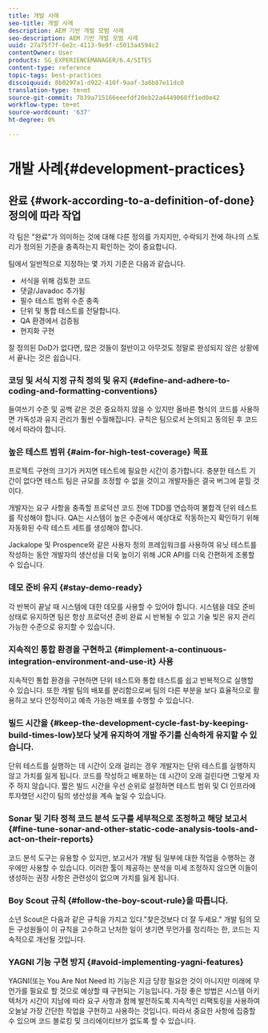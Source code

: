 ```yaml
---
title: 개발 사례
seo-title: 개발 사례
description: AEM 기반 개발 모범 사례
seo-description: AEM 기반 개발 모범 사례
uuid: 27a75f7f-6e2c-4113-9e9f-c5013a4594c2
contentOwner: User
products: SG_EXPERIENCEMANAGER/6.4/SITES
content-type: reference
topic-tags: best-practices
discoiquuid: 8b0297a1-d922-410f-9aaf-3a6b87e11dc0
translation-type: tm+mt
source-git-commit: 7b39a715166eeefdf20eb22a4449068ff1ed0e42
workflow-type: tm+mt
source-wordcount: '637'
ht-degree: 0%

---
```



# 개발 사례{#development-practices}

## 완료 {#work-according-to-a-definition-of-done} 정의에 따라 작업

각 팀은 &quot;완료&quot;가 의미하는 것에 대해 다른 정의를 가지지만, 수락되기 전에 하나의 스토리가 정의된 기준을 충족하는지 확인하는 것이 중요합니다.

팀에서 일반적으로 지정하는 몇 가지 기준은 다음과 같습니다.

* 서식을 위해 검토한 코드
* 댓글/Javadoc 추가됨
* 필수 테스트 범위 수준 충족
* 단위 및 통합 테스트를 전달합니다.
* QA 환경에서 검증됨
* 현지화 구현

잘 정의된 DoD가 없다면, 많은 것들이 절반이고 아무것도 정말로 완성되지 않은 상황에서 끝나는 것은 쉽습니다.

### 코딩 및 서식 지정 규칙 정의 및 유지 {#define-and-adhere-to-coding-and-formatting-conventions}

들여쓰기 수준 및 공백 같은 것은 중요하지 않을 수 있지만 올바른 형식의 코드를 사용하면 가독성과 유지 관리가 훨씬 수월해집니다. 규칙은 팀으로서 논의되고 동의된 후 코드에서 따라야 합니다.

### 높은 테스트 범위 {#aim-for-high-test-coverage} 목표

프로젝트 구현의 크기가 커지면 테스트에 필요한 시간이 증가합니다. 충분한 테스트 기간이 없다면 테스트 팀은 규모를 조정할 수 없을 것이고 개발자들은 결국 버그에 묻힐 것이다.

개발자는 요구 사항을 충족할 프로덕션 코드 전에 TDD를 연습하여 불합격 단위 테스트를 작성해야 합니다. QA는 시스템이 높은 수준에서 예상대로 작동하는지 확인하기 위해 자동화된 수락 테스트 세트를 생성해야 합니다.

Jackalope 및 Prospence와 같은 사용자 정의 프레임워크를 사용하여 유닛 테스트를 작성하는 동안 개발자의 생산성을 더욱 높이기 위해 JCR API를 더욱 간편하게 조롱할 수 있습니다.

### 데모 준비 유지 {#stay-demo-ready}

각 반복이 끝날 때 시스템에 대한 데모를 사용할 수 있어야 합니다. 시스템을 데모 준비 상태로 유지하면 팀은 항상 프로덕션 준비 완료 시 반복될 수 있고 기술 빚은 유지 관리 가능한 수준으로 유지할 수 있습니다.

### 지속적인 통합 환경을 구현하고 {#implement-a-continuous-integration-environment-and-use-it} 사용

지속적인 통합 환경을 구현하면 단위 테스트와 통합 테스트를 쉽고 반복적으로 실행할 수 있습니다. 또한 개발 팀의 배포를 분리함으로써 팀의 다른 부분을 보다 효율적으로 활용하고 보다 안정적이고 예측 가능한 배포를 수행할 수 있습니다.

### 빌드 시간을 {#keep-the-development-cycle-fast-by-keeping-build-times-low}보다 낮게 유지하여 개발 주기를 신속하게 유지할 수 있습니다.

단위 테스트를 실행하는 데 시간이 오래 걸리는 경우 개발자는 단위 테스트를 실행하지 않고 가치를 잃게 됩니다. 코드를 작성하고 배포하는 데 시간이 오래 걸린다면 그렇게 자주 하지 않습니다. 짧은 빌드 시간을 우선 순위로 설정하면 테스트 범위 및 CI 인프라에 투자했던 시간이 팀의 생산성을 계속 높일 수 있습니다.

### Sonar 및 기타 정적 코드 분석 도구를 세부적으로 조정하고 해당 보고서 {#fine-tune-sonar-and-other-static-code-analysis-tools-and-act-on-their-reports}

코드 분석 도구는 유용할 수 있지만, 보고서가 개발 팀 일부에 대한 작업을 수행하는 경우에만 사용할 수 있습니다. 이러한 툴이 제공하는 분석을 미세 조정하지 않으면 이들이 생성하는 권장 사항은 관련성이 없으며 가치를 잃게 됩니다.

### Boy Scout 규칙 {#follow-the-boy-scout-rule}을 따릅니다.

소년 Scout은 다음과 같은 규칙을 가지고 있다.&quot;찾은것보다 더 잘 두세요.&quot; 개발 팀의 모든 구성원들이 이 규칙을 고수하고 난처한 일이 생기면 무언가를 정리하는 한, 코드는 지속적으로 개선될 것입니다.

### YAGNI 기능 구현 방지 {#avoid-implementing-yagni-features}

YAGNI(또는 You Are Not Need It) 기능은 지금 당장 필요한 것이 아니지만 미래에 무언가를 필요로 할 것으로 예상할 때 구현되는 기능입니다. 가장 좋은 방법은 시스템 아키텍처가 시간이 지남에 따라 요구 사항과 함께 발전하도록 지속적인 리팩토링을 사용하여 오늘날 가장 간단한 작업을 구현하고 사용하는 것입니다. 따라서 중요한 사항에 집중할 수 있으며 코드 블로킹 및 크리에이티브가 없도록 할 수 있습니다.
